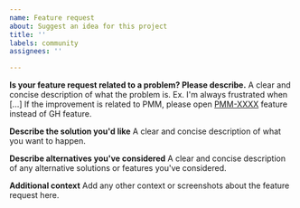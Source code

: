 ```yaml
---
name: Feature request
about: Suggest an idea for this project
title: ''
labels: community
assignees: ''

---
```


**Is your feature request related to a problem? Please describe.**
A clear and concise description of what the problem is. Ex. I'm always frustrated when [...]
If the improvement is related to PMM, please open [PMM-XXXX](https://jira.percona.com/projects/PMM/issues) feature instead of GH feature.

**Describe the solution you'd like**
A clear and concise description of what you want to happen.

**Describe alternatives you've considered**
A clear and concise description of any alternative solutions or features you've considered.

**Additional context**
Add any other context or screenshots about the feature request here.
